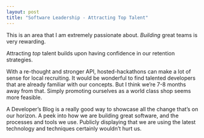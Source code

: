```yaml
---
layout: post
title: "Software Leadership - Attracting Top Talent"
---
```


This is an area that I am extremely passionate about. _Building_ great teams is very rewarding.

Attracting _top_ talent builds upon having confidence in our retention strategies. 

With a re-thought and stronger API, hosted-hackathons can make a lot of sense for local recruiting. It would be wonderful to find talented developers that are already familiar with our concepts. But I think we’re 7-8 months away from that. Simply promoting ourselves as a world class shop seems more feasible. 

A Developer’s Blog is a really good way to showcase all the change that’s on our horizon. A peek into how we are building great software, and the processes and tools we use. Publicly displaying that we are using the latest technology and techniques certainly wouldn’t hurt us. 
